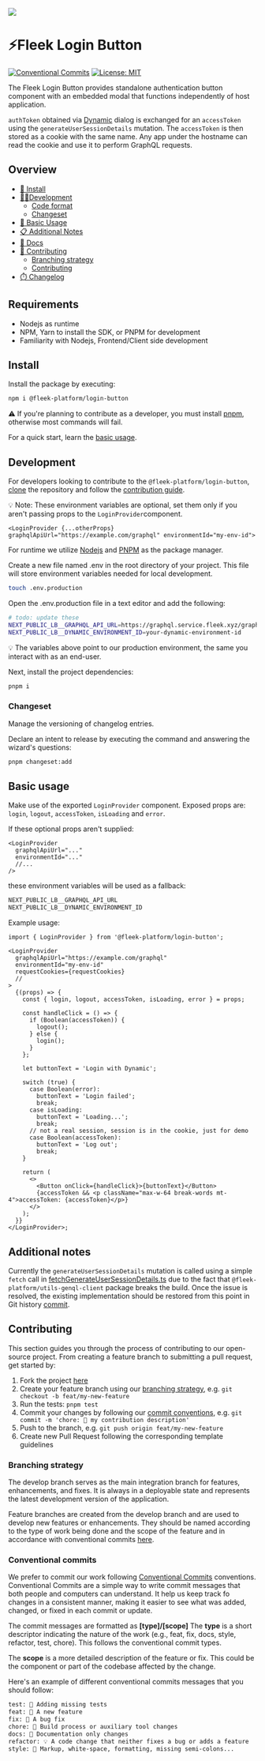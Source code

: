 ![](.repo/images/repo/banner.png?202409201714)

# ⚡️Fleek Login Button

[![Conventional Commits](https://img.shields.io/badge/Conventional%20Commits-1.0.0-blue.svg)](https://conventionalcommits.org)
[![License: MIT](https://img.shields.io/badge/License-MIT-yellow.svg)](https://opensource.org/licenses/MIT)

The Fleek Login Button provides standalone authentication button component with an embedded modal that functions independently of host application.

`authToken` obtained via [Dynamic](https://docs.dynamic.xyz/react-sdk/overview) dialog is exchanged for an `accessToken` using the `generateUserSessionDetails` mutation. The `accessToken` is then stored as a cookie with the same name. Any app under the hostname can read the cookie and use it to perform GraphQL requests.

## Overview

- [🤖 Install](#install)
- [👷‍♀️Development](#development)
  - [Code format](#code-format)
  - [Changeset](#changeset)
- [🧸 Basic Usage](#basic-usage)
- [📋 Additional Notes](#additional-notes)
- [📖 Docs](https://fleek.xyz/docs/sdk)
- [🙏 Contributing](#contributing)
  - [Branching strategy](#branching-strategy)
  - [Contributing](#conventional-commits)
- [⏱️ Changelog](./CHANGELOG.md)

## Requirements

- Nodejs as runtime
- NPM, Yarn to install the SDK, or PNPM for development
- Familiarity with Nodejs, Frontend/Client side development

## Install

Install the package by executing:

```sh
npm i @fleek-platform/login-button
```

⚠️ If you're planning to contribute as a developer, you must install [pnpm](https://pnpm.io), otherwise most commands will fail.

For a quick start, learn the [basic usage](#basic-usage).

## Development

For developers looking to contribute to the `@fleek-platform/login-button`, [clone](https://github.com/fleekxyz/login-button) the repository and follow the [contribution guide](#contributing).

💡 Note: These environment variables are optional, set them only if you aren't passing props to the `LoginProvider`component.

```tsx
<LoginProvider {...otherProps} graphqlApiUrl="https://example.com/graphql" environmentId="my-env-id">
```

For runtime we utilize [Nodejs](https://nodejs.org/en/download) and [PNPM](https://pnpm.io/installation) as the package manager.

Create a new file named .env in the root directory of your project. This file will store environment variables needed for local development.

```sh
touch .env.production
```

Open the .env.production file in a text editor and add the following:

```sh
# todo: update these
NEXT_PUBLIC_LB__GRAPHQL_API_URL=https://graphql.service.fleek.xyz/graphql
NEXT_PUBLIC_LB__DYNAMIC_ENVIRONMENT_ID=your-dynamic-environment-id
```

💡 The variables above point to our production environment, the same you interact with as an end-user.

Next, install the project dependencies:

```sh
pnpm i
```

### Changeset

Manage the versioning of changelog entries.

Declare an intent to release by executing the command and answering the wizard's questions:

```sh
pnpm changeset:add
```

## Basic usage

Make use of the exported `LoginProvider` component. Exposed props are: `login`, `logout`, `accessToken`, `isLoading` and `error`.

If these optional props aren't supplied:

```tsx
<LoginProvider
  graphqlApiUrl="..."
  environmentId="..."
  //...
/>
```

these environment variables will be used as a fallback:

```sh
NEXT_PUBLIC_LB__GRAPHQL_API_URL
NEXT_PUBLIC_LB__DYNAMIC_ENVIRONMENT_ID
```

Example usage:

```tsx
import { LoginProvider } from '@fleek-platform/login-button';

<LoginProvider
  graphqlApiUrl="https://example.com/graphql"
  environmentId="my-env-id"
  requestCookies={requestCookies}
  //
>
  {(props) => {
    const { login, logout, accessToken, isLoading, error } = props;

    const handleClick = () => {
      if (Boolean(accessToken)) {
        logout();
      } else {
        login();
      }
    };

    let buttonText = 'Login with Dynamic';

    switch (true) {
      case Boolean(error):
        buttonText = 'Login failed';
        break;
      case isLoading:
        buttonText = 'Loading...';
        break;
      // not a real session, session is in the cookie, just for demo
      case Boolean(accessToken):
        buttonText = 'Log out';
        break;
    }

    return (
      <>
        <Button onClick={handleClick}>{buttonText}</Button>
        {accessToken && <p className="max-w-64 break-words mt-4">accessToken: {accessToken}</p>}
      </>
    );
  }}
</LoginProvider>;
```

## Additional notes

Currently the `generateUserSessionDetails` mutation is called using a simple `fetch` call in [fetchGenerateUserSessionDetails.ts](src/graphql/fetchGenerateUserSessionDetails.ts) due to the fact that `@fleek-platform/utils-genql-client` package breaks the build. Once the issue is resolved, the existing implementation should be restored from this point in Git history [commit](https://github.com/fleek-platform/login-button/tree/5922518804e9cac498db5b23d5c7be5e191dbabe).

## Contributing

This section guides you through the process of contributing to our open-source project. From creating a feature branch to submitting a pull request, get started by:

1. Fork the project [here](https://github.com/fleekxyz/cli)
2. Create your feature branch using our [branching strategy](#branching-strategy), e.g. `git checkout -b feat/my-new-feature`
3. Run the tests: `pnpm test`
4. Commit your changes by following our [commit conventions](#conventional-commits), e.g. `git commit -m 'chore: 🤖 my contribution description'`
5. Push to the branch, e.g. `git push origin feat/my-new-feature`
6. Create new Pull Request following the corresponding template guidelines

### Branching strategy

The develop branch serves as the main integration branch for features, enhancements, and fixes. It is always in a deployable state and represents the latest development version of the application.

Feature branches are created from the develop branch and are used to develop new features or enhancements. They should be named according to the type of work being done and the scope of the feature and in accordance with conventional commits [here](#conventional-commits).

### Conventional commits

We prefer to commit our work following [Conventional Commits](https://www.conventionalcommits.org/en/v1.0.0) conventions. Conventional Commits are a simple way to write commit messages that both people and computers can understand. It help us keep track fo changes in a consistent manner, making it easier to see what was added, changed, or fixed in each commit or update.

The commit messages are formatted as **[type]/[scope]**
The **type** is a short descriptor indicating the nature of the work (e.g., feat, fix, docs, style, refactor, test, chore). This follows the conventional commit types.

The **scope** is a more detailed description of the feature or fix. This could be the component or part of the codebase affected by the change.

Here's an example of different conventional commits messages that you should follow:

```txt
test: 💍 Adding missing tests
feat: 🎸 A new feature
fix: 🐛 A bug fix
chore: 🤖 Build process or auxiliary tool changes
docs: 📝 Documentation only changes
refactor: 💡 A code change that neither fixes a bug or adds a feature
style: 💄 Markup, white-space, formatting, missing semi-colons...
```
